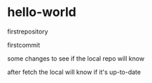 # hello-world
firstrepository

firstcommit

some changes to see if the local repo will know

after fetch the local will know if it's up-to-date

